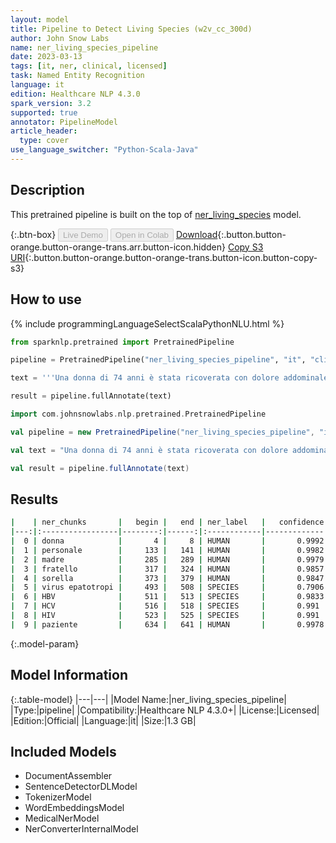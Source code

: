 ```yaml
---
layout: model
title: Pipeline to Detect Living Species (w2v_cc_300d)
author: John Snow Labs
name: ner_living_species_pipeline
date: 2023-03-13
tags: [it, ner, clinical, licensed]
task: Named Entity Recognition
language: it
edition: Healthcare NLP 4.3.0
spark_version: 3.2
supported: true
annotator: PipelineModel
article_header:
  type: cover
use_language_switcher: "Python-Scala-Java"
---
```


## Description

This pretrained pipeline is built on the top of [ner_living_species](https://nlp.johnsnowlabs.com/2022/06/23/ner_living_species_it_3_0.html) model.

{:.btn-box}
<button class="button button-orange" disabled>Live Demo</button>
<button class="button button-orange" disabled>Open in Colab</button>
[Download](https://s3.amazonaws.com/auxdata.johnsnowlabs.com/clinical/models/ner_living_species_pipeline_it_4.3.0_3.2_1678703906819.zip){:.button.button-orange.button-orange-trans.arr.button-icon.hidden}
[Copy S3 URI](s3://auxdata.johnsnowlabs.com/clinical/models/ner_living_species_pipeline_it_4.3.0_3.2_1678703906819.zip){:.button.button-orange.button-orange-trans.button-icon.button-copy-s3}

## How to use



<div class="tabs-box" markdown="1">
{% include programmingLanguageSelectScalaPythonNLU.html %}

```python
from sparknlp.pretrained import PretrainedPipeline

pipeline = PretrainedPipeline("ner_living_species_pipeline", "it", "clinical/models")

text = '''Una donna di 74 anni è stata ricoverata con dolore addominale diffuso, ipossia e astenia di 2 settimane di evoluzione. La sua storia personale includeva ipertensione in trattamento con amiloride/idroclorotiazide e dislipidemia controllata con lovastatina. La sua storia familiare era: madre morta di cancro gastrico, fratello con cirrosi epatica di eziologia sconosciuta e sorella con carcinoma epatocellulare. Lo studio eziologico delle diverse cause di malattia epatica cronica comprendeva: virus epatotropi (HBV, HCV) e HIV, studio dell'autoimmunità, ceruloplasmina, ferritina e porfirine nelle urine, tutti risultati negativi. Il paziente è stato messo in trattamento anticoagulante con acenocumarolo e diuretici a tempo indeterminato.'''

result = pipeline.fullAnnotate(text)
```
```scala
import com.johnsnowlabs.nlp.pretrained.PretrainedPipeline

val pipeline = new PretrainedPipeline("ner_living_species_pipeline", "it", "clinical/models")

val text = "Una donna di 74 anni è stata ricoverata con dolore addominale diffuso, ipossia e astenia di 2 settimane di evoluzione. La sua storia personale includeva ipertensione in trattamento con amiloride/idroclorotiazide e dislipidemia controllata con lovastatina. La sua storia familiare era: madre morta di cancro gastrico, fratello con cirrosi epatica di eziologia sconosciuta e sorella con carcinoma epatocellulare. Lo studio eziologico delle diverse cause di malattia epatica cronica comprendeva: virus epatotropi (HBV, HCV) e HIV, studio dell'autoimmunità, ceruloplasmina, ferritina e porfirine nelle urine, tutti risultati negativi. Il paziente è stato messo in trattamento anticoagulante con acenocumarolo e diuretici a tempo indeterminato."

val result = pipeline.fullAnnotate(text)
```
</div>

## Results

```bash
|    | ner_chunks       |   begin |   end | ner_label   |   confidence |
|---:|:-----------------|--------:|------:|:------------|-------------:|
|  0 | donna            |       4 |     8 | HUMAN       |       0.9992 |
|  1 | personale        |     133 |   141 | HUMAN       |       0.9982 |
|  2 | madre            |     285 |   289 | HUMAN       |       0.9979 |
|  3 | fratello         |     317 |   324 | HUMAN       |       0.9857 |
|  4 | sorella          |     373 |   379 | HUMAN       |       0.9847 |
|  5 | virus epatotropi |     493 |   508 | SPECIES     |       0.7906 |
|  6 | HBV              |     511 |   513 | SPECIES     |       0.9833 |
|  7 | HCV              |     516 |   518 | SPECIES     |       0.991  |
|  8 | HIV              |     523 |   525 | SPECIES     |       0.991  |
|  9 | paziente         |     634 |   641 | HUMAN       |       0.9978 |
```

{:.model-param}
## Model Information

{:.table-model}
|---|---|
|Model Name:|ner_living_species_pipeline|
|Type:|pipeline|
|Compatibility:|Healthcare NLP 4.3.0+|
|License:|Licensed|
|Edition:|Official|
|Language:|it|
|Size:|1.3 GB|

## Included Models

- DocumentAssembler
- SentenceDetectorDLModel
- TokenizerModel
- WordEmbeddingsModel
- MedicalNerModel
- NerConverterInternalModel